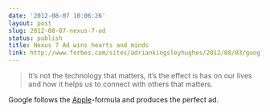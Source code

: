 ```yaml
---
date: '2012-08-07 10:06:26'
layout: post
slug: 2012-08-07-nexus-7-ad
status: publish
title: Nexus 7 Ad wins hearts and minds
link: http://www.forbes.com/sites/adriankingsleyhughes/2012/08/03/googles-nexus-7-ad-beats-apples-genius-ads/
---
```


>It’s not the technology that matters, it’s the effect is has on our lives and how it helps us to connect with others that matters.

Google follows the [Apple](http://www.youtube.com/watch?v=-UpmQN55q2g)-formula and produces the perfect ad.
